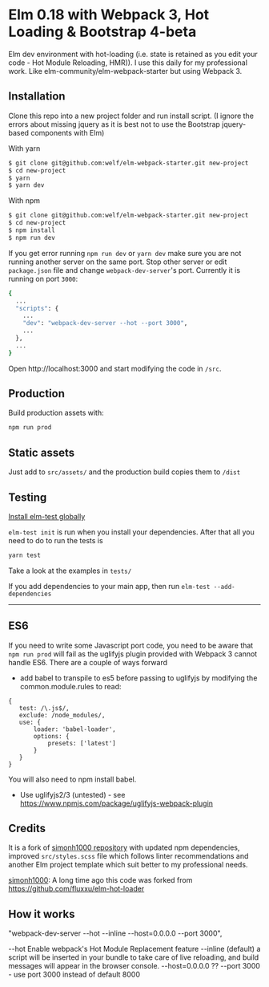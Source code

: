 # Elm 0.18 with Webpack 3, Hot Loading & Bootstrap 4-beta

Elm dev environment with hot-loading (i.e. state is retained as you edit your code - Hot Module Reloading, HMR)). I use this daily for my professional work. Like elm-community/elm-webpack-starter but using Webpack 3.

## Installation

Clone this repo into a new project folder and run install script.
(I ignore the errors about missing jquery as it is best not to use the Bootstrap jquery-based components with Elm)

With yarn
```sh
$ git clone git@github.com:welf/elm-webpack-starter.git new-project
$ cd new-project
$ yarn
$ yarn dev
 ```

With npm

```sh
$ git clone git@github.com:welf/elm-webpack-starter.git new-project
$ cd new-project
$ npm install
$ npm run dev
```

If you get error running `npm run dev` or `yarn dev` make sure you are not running another server on the same port. Stop other server or edit `package.json` file and change `webpack-dev-server`'s port. Currently it is running on port `3000`:

```sh
{
  ...
  "scripts": {
    ...
    "dev": "webpack-dev-server --hot --port 3000",
    ...
  },
  ...
}

```

Open http://localhost:3000 and start modifying the code in `/src`.

## Production

Build production assets with:

```sh
npm run prod
```

## Static assets

Just add to `src/assets/` and the production build copies them to `/dist`

## Testing

[Install elm-test globally](https://github.com/elm-community/elm-test#running-tests-locally)

`elm-test init` is run when you install your dependencies. After that all you need to do to run the tests is

```sh
yarn test
```

Take a look at the examples in `tests/`

If you add dependencies to your main app, then run `elm-test --add-dependencies`

<hr />

## ES6

If you need to write some Javascript port code, you need to be aware that `npm run prod` will fail as the uglifyjs plugin provided with Webpack 3 cannot handle ES6. There are a couple of ways forward

- add babel to transpile to es5 before passing to uglifyjs by modifying the common.module.rules to read:
```
{
   test: /\.js$/,
   exclude: /node_modules/,
   use: {
       loader: 'babel-loader',
       options: {
           presets: ['latest']
       }
   }
}
```
You will also need to npm install babel.

- Use uglifyjs2/3 (untested) - see https://www.npmjs.com/package/uglifyjs-webpack-plugin

## Credits

It is a fork of [simonh1000 repository](https://github.com/simonh1000/elm-webpack-starter) with updated npm dependencies, improved `src/styles.scss` file which follows linter recommendations and another Elm project template which suit better to my professional needs.

[simonh1000](https://github.com/simonh1000): A long time ago this code was forked from https://github.com/fluxxu/elm-hot-loader

## How it works

"webpack-dev-server --hot --inline --host=0.0.0.0 --port 3000",

--hot Enable webpack's Hot Module Replacement feature
--inline (default) a script will be inserted in your bundle to take care of live reloading, and build messages will appear in the browser console.
--host=0.0.0.0 ??
--port 3000 - use port 3000 instead of default 8000
